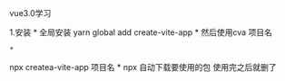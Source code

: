 vue3.0学习

1.安装
	* 
全局安装 yarn global add create-vite-app
	* 
然后使用cva 项目名



	* 
npx createa-vite-app 项目名
	* 
npx 自动下载要使用的包 使用完之后就删了

